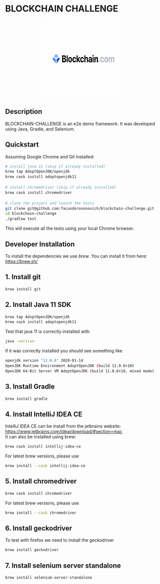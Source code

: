 # BLOCKCHAIN CHALLENGE

<p align="center">
  <img src="images/logo.jpg" width="250" height="250"/>
</p>

## Description

BLOCKCHAIN-CHALLENGE is an e2e demo framework. It was developed using Java, Gradle, and Selenium.

## Quickstart

Assuming Google Chrome and Git installed:

```bash
# install java 11 (skip if already installed)
brew tap AdoptOpenJDK/openjdk
brew cask install adoptopenjdk11

# install chromedriver (skip if already installed)
brew cask install chromedriver

# clone the project and launch the tests
git clone git@github.com:facundorosonovich/blockchain-challenge.git
cd blockchain-challenge
./gradlew test 
```

This will execute all the tests using your local Chrome browser.


## Developer Installation

To install the dependencies we use *brew*. You can install it from here: <https://brew.sh/>

## 1. Install git

```bash
brew install git
```

## 2. Install Java 11 SDK

```bash
brew tap AdoptOpenJDK/openjdk
brew cask install adoptopenjdk11
```

Test that java 11 is correctly installed with

```bash
java -version
```

If it was correctly installed you should see something like

 ```bash
openjdk version "11.0.6" 2020-01-14
OpenJDK Runtime Environment AdoptOpenJDK (build 11.0.6+10)
OpenJDK 64-Bit Server VM AdoptOpenJDK (build 11.0.6+10, mixed mode)
```

## 3. Install Gradle

```bash
brew install gradle
```

## 4. Install IntelliJ IDEA CE

IntelliJ IDEA CE can be install from the jetbrains website: <https://www.jetbrains.com/idea/download/#section=mac>  
It can also be installed using brew:

```bash
brew cask install intellij-idea-ce
```

For latest brew versions, please use

```bash
brew install --cask intellij-idea-ce
```

## 5. Install chromedriver

```bash
brew cask install chromedriver
```

For latest brew versions, please use

```bash
brew install --cask chromedriver
```

## 6. Install geckodriver

To test with firefox we need to install the geckodriver

```bash
brew install geckodriver
```

## 7. Install selenium server standalone

```bash
brew install selenium-server-standalone
```


